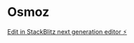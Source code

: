 # Osmoz

[Edit in StackBlitz next generation editor ⚡️](https://stackblitz.com/~/github.com/Osimoz/Osmoz)
